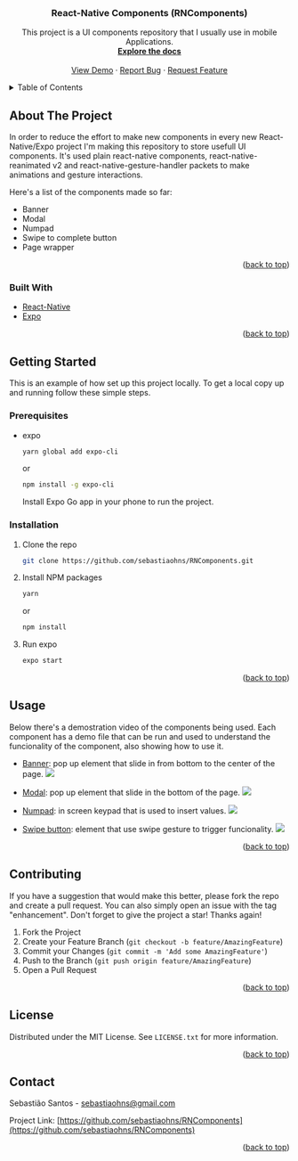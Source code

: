 <div id="top"></div>

<!-- PROJECT LOGO -->
<br />
<div align="center">

<h3 align="center">React-Native Components (RNComponents)</h3>

  <p align="center">
    This project is a UI components repository that I usually use in mobile Applications.
    <br />
    <a href="https://github.com/sebastiaohns/RNComponents"><strong>Explore the docs </strong></a>
    <br />
    <br />
    <a href="https://github.com/sebastiaohns/RNComponents">View Demo</a>
    ·
    <a href="https://github.com/sebastiaohns/RNComponents/issues">Report Bug</a>
    ·
    <a href="https://github.com/sebastiaohns/RNComponents/issues">Request Feature</a>
  </p>
</div>

<!-- TABLE OF CONTENTS -->
<details>
  <summary>Table of Contents</summary>
  <ol>
    <li>
      <a href="#about-the-project">About The Project</a>
      <ul>
        <li><a href="#built-with">Built With</a></li>
      </ul>
    </li>
    <li>
      <a href="#getting-started">Getting Started</a>
      <ul>
        <li><a href="#prerequisites">Prerequisites</a></li>
        <li><a href="#installation">Installation</a></li>
      </ul>
    </li>
    <li><a href="#usage">Usage</a></li>
    <li><a href="#roadmap">Roadmap</a></li>
    <li><a href="#contributing">Contributing</a></li>
    <li><a href="#license">License</a></li>
    <li><a href="#contact">Contact</a></li>
    <li><a href="#acknowledgments">Acknowledgments</a></li>
  </ol>
</details>

<!-- ABOUT THE PROJECT -->

## About The Project

In order to reduce the effort to make new components in every new React-Native/Expo project I'm making this repository to store usefull UI components. It's used plain react-native components, react-native-reanimated v2 and react-native-gesture-handler packets to make animations and gesture interactions.

Here's a list of the components made so far:

- Banner
- Modal
- Numpad
- Swipe to complete button
- Page wrapper

<p align="right">(<a href="#top">back to top</a>)</p>

### Built With

- [React-Native](https://reactnative.dev/)
- [Expo](https://docs.expo.dev/)

<p align="right">(<a href="#top">back to top</a>)</p>

<!-- GETTING STARTED -->

## Getting Started

This is an example of how set up this project locally.
To get a local copy up and running follow these simple steps.

### Prerequisites

- expo

  ```sh
  yarn global add expo-cli
  ```

  or

  ```sh
  npm install -g expo-cli
  ```

  Install Expo Go app in your phone to run the project.

### Installation

1. Clone the repo
   ```sh
   git clone https://github.com/sebastiaohns/RNComponents.git
   ```
2. Install NPM packages
   ```sh
   yarn
   ```
   or
   ```sh
   npm install
   ```
3. Run expo
   ```sh
   expo start
   ```

<p align="right">(<a href="#top">back to top</a>)</p>

<!-- USAGE EXAMPLES -->

## Usage

Below there's a demostration video of the components being used. Each component has a demo file that can be run and used to understand the funcionality of the component, also showing how to use it.

- [Banner](src/demos/BannerMain.tsx): pop up element that slide in from bottom to the center of the page.
  ![](docs/banner.gif)

- [Modal](src/demos/ModalMain.tsx): pop up element that slide in the bottom of the page.
  ![](docs/modal.gif)

- [Numpad](src/demos/MainNumpad.tsx): in screen keypad that is used to insert values.
  ![](docs/numpad.gif)

- [Swipe button](src/demos/MainSwipe.tsx): element that use swipe gesture to trigger funcionality.
  ![](docs/swipe.gif)

<p align="right">(<a href="#top">back to top</a>)</p>

<!-- CONTRIBUTING -->

## Contributing

If you have a suggestion that would make this better, please fork the repo and create a pull request. You can also simply open an issue with the tag "enhancement".
Don't forget to give the project a star! Thanks again!

1. Fork the Project
2. Create your Feature Branch (`git checkout -b feature/AmazingFeature`)
3. Commit your Changes (`git commit -m 'Add some AmazingFeature'`)
4. Push to the Branch (`git push origin feature/AmazingFeature`)
5. Open a Pull Request

<p align="right">(<a href="#top">back to top</a>)</p>

<!-- LICENSE -->

## License

Distributed under the MIT License. See `LICENSE.txt` for more information.

<p align="right">(<a href="#top">back to top</a>)</p>

<!-- CONTACT -->

## Contact

Sebastião Santos - sebastiaohns@gmail.com

Project Link: [https://github.com/sebastiaohns/RNComponents](https://github.com/sebastiaohns/RNComponents)

<p align="right">(<a href="#top">back to top</a>)</p>
